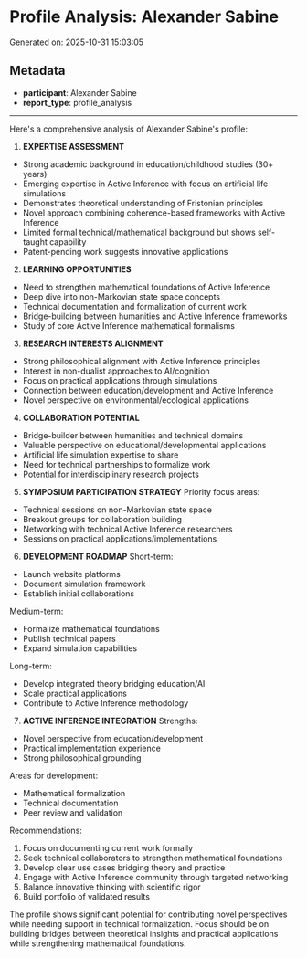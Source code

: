 # Profile Analysis: Alexander Sabine

Generated on: 2025-10-31 15:03:05

## Metadata

- **participant**: Alexander Sabine
- **report_type**: profile_analysis

---

Here's a comprehensive analysis of Alexander Sabine's profile:

1. **EXPERTISE ASSESSMENT**
- Strong academic background in education/childhood studies (30+ years)
- Emerging expertise in Active Inference with focus on artificial life simulations
- Demonstrates theoretical understanding of Fristonian principles
- Novel approach combining coherence-based frameworks with Active Inference
- Limited formal technical/mathematical background but shows self-taught capability
- Patent-pending work suggests innovative applications

2. **LEARNING OPPORTUNITIES**
- Need to strengthen mathematical foundations of Active Inference
- Deep dive into non-Markovian state space concepts
- Technical documentation and formalization of current work
- Bridge-building between humanities and Active Inference frameworks
- Study of core Active Inference mathematical formalisms

3. **RESEARCH INTERESTS ALIGNMENT**
- Strong philosophical alignment with Active Inference principles
- Interest in non-dualist approaches to AI/cognition
- Focus on practical applications through simulations
- Connection between education/development and Active Inference
- Novel perspective on environmental/ecological applications

4. **COLLABORATION POTENTIAL**
- Bridge-builder between humanities and technical domains
- Valuable perspective on educational/developmental applications
- Artificial life simulation expertise to share
- Need for technical partnerships to formalize work
- Potential for interdisciplinary research projects

5. **SYMPOSIUM PARTICIPATION STRATEGY**
Priority focus areas:
- Technical sessions on non-Markovian state space
- Breakout groups for collaboration building
- Networking with technical Active Inference researchers
- Sessions on practical applications/implementations

6. **DEVELOPMENT ROADMAP**
Short-term:
- Launch website platforms
- Document simulation framework
- Establish initial collaborations

Medium-term:
- Formalize mathematical foundations
- Publish technical papers
- Expand simulation capabilities

Long-term:
- Develop integrated theory bridging education/AI
- Scale practical applications
- Contribute to Active Inference methodology

7. **ACTIVE INFERENCE INTEGRATION**
Strengths:
- Novel perspective from education/development
- Practical implementation experience
- Strong philosophical grounding

Areas for development:
- Mathematical formalization
- Technical documentation
- Peer review and validation

Recommendations:
1. Focus on documenting current work formally
2. Seek technical collaborators to strengthen mathematical foundations
3. Develop clear use cases bridging theory and practice
4. Engage with Active Inference community through targeted networking
5. Balance innovative thinking with scientific rigor
6. Build portfolio of validated results

The profile shows significant potential for contributing novel perspectives while needing support in technical formalization. Focus should be on building bridges between theoretical insights and practical applications while strengthening mathematical foundations.
